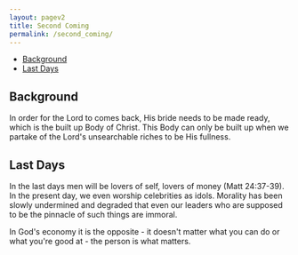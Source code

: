 ```yaml
---
layout: pagev2
title: Second Coming
permalink: /second_coming/
---
```

- [Background](#background)
- [Last Days](#last-days)

## Background

In order for the Lord to comes back, His bride needs to be made ready, which is the built up Body of Christ. This Body can only be built up when we partake of the Lord's unsearchable riches to be His fullness. 

## Last Days

In the last days men will be lovers of self, lovers of money (Matt 24:37-39). In the present day, we even worship celebrities as idols. Morality has been slowly undermined and degraded that even our leaders who are supposed to be the pinnacle of such things are immoral.

In God's economy it is the opposite - it doesn't matter what you can do or what you're good at - the person is what matters.